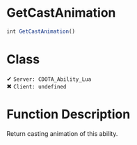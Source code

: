 # GetCastAnimation
```js
int GetCastAnimation()
```
# Class
✔ `Server: CDOTA_Ability_Lua`  
✖ `Client: undefined`  

# Function Description
Return casting animation of this ability.
